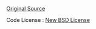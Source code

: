 [Original Source](https://code.google.com/p/opencl-book-samples/)

Code License : [New BSD License](http://opensource.org/licenses/BSD-3-Clause)
